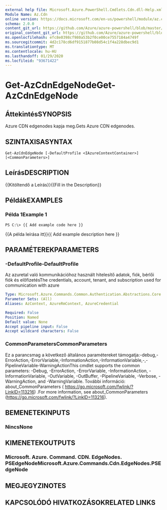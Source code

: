 ```yaml
---
external help file: Microsoft.Azure.PowerShell.Cmdlets.Cdn.dll-Help.xml
Module Name: Az.Cdn
online version: https://docs.microsoft.com/en-us/powershell/module/az.cdn/get-azcdnedgenode
schema: 2.0.0
content_git_url: https://github.com/Azure/azure-powershell/blob/master/src/Cdn/Cdn/help/Get-AzCdnEdgeNode.md
original_content_git_url: https://github.com/Azure/azure-powershell/blob/master/src/Cdn/Cdn/help/Get-AzCdnEdgeNode.md
ms.openlocfilehash: efc8e0398cf980a53b2f0ce00ce7557184a4749f
ms.sourcegitcommit: 4d2c178cd6df9151877b08d54c1f4a228dbec9d1
ms.translationtype: MT
ms.contentlocale: hu-HU
ms.lasthandoff: 01/29/2020
ms.locfileid: "93671422"
---
```

# <span data-ttu-id="e325c-101">Get-AzCdnEdgeNode</span><span class="sxs-lookup"><span data-stu-id="e325c-101">Get-AzCdnEdgeNode</span></span>

## <span data-ttu-id="e325c-102">Áttekintés</span><span class="sxs-lookup"><span data-stu-id="e325c-102">SYNOPSIS</span></span>
<span data-ttu-id="e325c-103">Azure CDN edgenodes kapja meg.</span><span class="sxs-lookup"><span data-stu-id="e325c-103">Gets Azure CDN edgenodes.</span></span>

## <span data-ttu-id="e325c-104">SZINTAXISA</span><span class="sxs-lookup"><span data-stu-id="e325c-104">SYNTAX</span></span>

```
Get-AzCdnEdgeNode [-DefaultProfile <IAzureContextContainer>] [<CommonParameters>]
```

## <span data-ttu-id="e325c-105">Leírás</span><span class="sxs-lookup"><span data-stu-id="e325c-105">DESCRIPTION</span></span>
<span data-ttu-id="e325c-106">{{Kitöltendő a Leírás}}</span><span class="sxs-lookup"><span data-stu-id="e325c-106">{{Fill in the Description}}</span></span>

## <span data-ttu-id="e325c-107">Példák</span><span class="sxs-lookup"><span data-stu-id="e325c-107">EXAMPLES</span></span>

### <span data-ttu-id="e325c-108">Példa 1</span><span class="sxs-lookup"><span data-stu-id="e325c-108">Example 1</span></span>
```
PS C:\> {{ Add example code here }}
```

<span data-ttu-id="e325c-109">{{A példa leírása itt}}</span><span class="sxs-lookup"><span data-stu-id="e325c-109">{{ Add example description here }}</span></span>

## <span data-ttu-id="e325c-110">PARAMÉTEREK</span><span class="sxs-lookup"><span data-stu-id="e325c-110">PARAMETERS</span></span>

### <span data-ttu-id="e325c-111">-DefaultProfile</span><span class="sxs-lookup"><span data-stu-id="e325c-111">-DefaultProfile</span></span>
<span data-ttu-id="e325c-112">Az azuretal való kommunikációhoz használt hitelesítő adatok, fiók, bérlői fiók és előfizetés</span><span class="sxs-lookup"><span data-stu-id="e325c-112">The credentials, account, tenant, and subscription used for communication with azure</span></span>

```yaml
Type: Microsoft.Azure.Commands.Common.Authentication.Abstractions.Core.IAzureContextContainer
Parameter Sets: (All)
Aliases: AzContext, AzureRmContext, AzureCredential

Required: False
Position: Named
Default value: None
Accept pipeline input: False
Accept wildcard characters: False
```

### <span data-ttu-id="e325c-113">CommonParameters</span><span class="sxs-lookup"><span data-stu-id="e325c-113">CommonParameters</span></span>
<span data-ttu-id="e325c-114">Ez a parancsmag a következő általános paramétereket támogatja:-debug,-ErrorAction,-ErrorVariable,-InformationAction,-InformationVariable,-,-PipelineVariable-WarningAction</span><span class="sxs-lookup"><span data-stu-id="e325c-114">This cmdlet supports the common parameters: -Debug, -ErrorAction, -ErrorVariable, -InformationAction, -InformationVariable, -OutVariable, -OutBuffer, -PipelineVariable, -Verbose, -WarningAction, and -WarningVariable.</span></span> <span data-ttu-id="e325c-115">További információ: about_CommonParameters ( https://go.microsoft.com/fwlink/?LinkID=113216) .</span><span class="sxs-lookup"><span data-stu-id="e325c-115">For more information, see about_CommonParameters (https://go.microsoft.com/fwlink/?LinkID=113216).</span></span>

## <span data-ttu-id="e325c-116">BEMENETEK</span><span class="sxs-lookup"><span data-stu-id="e325c-116">INPUTS</span></span>

### <span data-ttu-id="e325c-117">Nincs</span><span class="sxs-lookup"><span data-stu-id="e325c-117">None</span></span>

## <span data-ttu-id="e325c-118">KIMENETEK</span><span class="sxs-lookup"><span data-stu-id="e325c-118">OUTPUTS</span></span>

### <span data-ttu-id="e325c-119">Microsoft. Azure. Command. CDN. EdgeNodes. PSEdgeNode</span><span class="sxs-lookup"><span data-stu-id="e325c-119">Microsoft.Azure.Commands.Cdn.EdgeNodes.PSEdgeNode</span></span>

## <span data-ttu-id="e325c-120">MEGJEGYZI</span><span class="sxs-lookup"><span data-stu-id="e325c-120">NOTES</span></span>

## <span data-ttu-id="e325c-121">KAPCSOLÓDÓ HIVATKOZÁSOK</span><span class="sxs-lookup"><span data-stu-id="e325c-121">RELATED LINKS</span></span>
